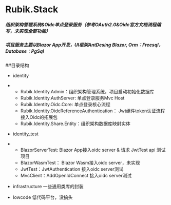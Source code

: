 # Rubik.Stack
##### 组织架构管理系统&Oidc单点登录服务（参考OAuth2.0&Oidc官方文档流程编写，未实现全部功能）
##### 项目服务主要以Blazor App开发，UI框架AntDesing Blazor, Orm：Freesql，Database：PgSql
##目录结构
+ identity
+ + Rubik.Identity.Admin：组织架构管理系统，项目启动初始化数据库
  + Rubik.Identity.AuthServer: 单点登录服务Mvc Host
  + Rubik.Identity.Oidc.Core: 单点登录核心流程
  + Rubik.Identity.OidcReferenceAuthentication： Jwt组件token认证流程接入Oidc的拓展包
  + Rubik.Identity.Share.Entity：组织架构数据库映射实体

+ identity_test
+ + BlazorServerTest: Blazor App接入oidc server & 请求 JwtTest api  测试项目
  + BlazorWasmTest： Blazor Wasm接入oidc server，未实现
  + JwtTest：JwtAuthentication 接入oidc server测试
  + MvcClient：AddOpenIdConnect 接入oidc server测试
 

+ infrastructure 一些通用类库的封装


+ lowcode 低代码平台，没搞头
